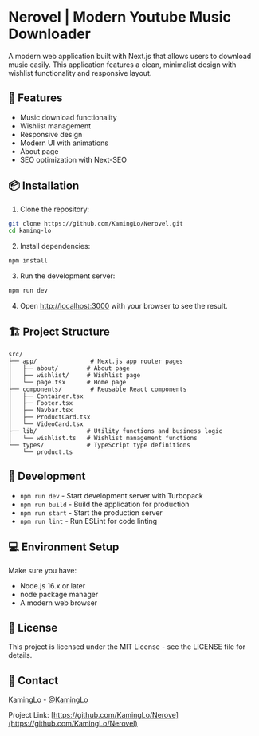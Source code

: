 # Nerovel | Modern Youtube Music Downloader

A modern web application built with Next.js that allows users to download music easily. This application features a clean, minimalist design with wishlist functionality and responsive layout.

## 🚀 Features

- Music download functionality
- Wishlist management
- Responsive design
- Modern UI with animations
- About page
- SEO optimization with Next-SEO


## 📦 Installation

1. Clone the repository:
```bash
git clone https://github.com/KamingLo/Nerovel.git
cd kaming-lo
```

2. Install dependencies:
```bash
npm install
```

3. Run the development server:
```bash
npm run dev
```

4. Open [http://localhost:3000](http://localhost:3000) with your browser to see the result.

## 🏗 Project Structure

```
src/
├── app/               # Next.js app router pages
│   ├── about/        # About page
│   ├── wishlist/     # Wishlist page
│   └── page.tsx      # Home page
├── components/        # Reusable React components
│   ├── Container.tsx
│   ├── Footer.tsx
│   ├── Navbar.tsx
│   ├── ProductCard.tsx
│   └── VideoCard.tsx
├── lib/              # Utility functions and business logic
│   └── wishlist.ts   # Wishlist management functions
└── types/            # TypeScript type definitions
    └── product.ts
```

## 🔧 Development

- `npm run dev` - Start development server with Turbopack
- `npm run build` - Build the application for production
- `npm run start` - Start the production server
- `npm run lint` - Run ESLint for code linting

## 💻 Environment Setup

Make sure you have:
- Node.js 16.x or later
- node package manager
- A modern web browser


## 📝 License

This project is licensed under the MIT License - see the LICENSE file for details.

## 📧 Contact

KamingLo - [@KamingLo](https://github.com/KamingLo)

Project Link: [https://github.com/KamingLo/Nerove](https://github.com/KamingLo/Nerovel)
